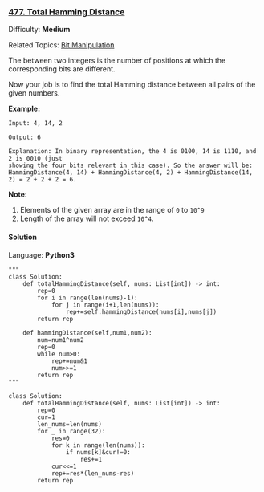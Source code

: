 ### [477\. Total Hamming Distance](https://leetcode.com/problems/total-hamming-distance/)

Difficulty: **Medium**  

Related Topics: [Bit Manipulation](https://leetcode.com/tag/bit-manipulation/)


The between two integers is the number of positions at which the corresponding bits are different.

Now your job is to find the total Hamming distance between all pairs of the given numbers.

**Example:**  

```
Input: 4, 14, 2

Output: 6

Explanation: In binary representation, the 4 is 0100, 14 is 1110, and 2 is 0010 (just
showing the four bits relevant in this case). So the answer will be:
HammingDistance(4, 14) + HammingDistance(4, 2) + HammingDistance(14, 2) = 2 + 2 + 2 = 6.
```

**Note:**  

1.  Elements of the given array are in the range of `0` to `10^9`
2.  Length of the array will not exceed `10^4`.


#### Solution

Language: **Python3**

```python3
"""
class Solution:
    def totalHammingDistance(self, nums: List[int]) -> int:
        rep=0
        for i in range(len(nums)-1):
            for j in range(i+1,len(nums)):
                rep+=self.hammingDistance(nums[i],nums[j])
        return rep
    
    def hammingDistance(self,num1,num2):
        num=num1^num2
        rep=0
        while num>0:
            rep+=num&1
            num>>=1
        return rep
"""
​
class Solution:
    def totalHammingDistance(self, nums: List[int]) -> int:
        rep=0
        cur=1
        len_nums=len(nums)
        for _ in range(32):
            res=0
            for k in range(len(nums)):
                if nums[k]&cur!=0:
                    res+=1
            cur<<=1
            rep+=res*(len_nums-res)
        return rep
```